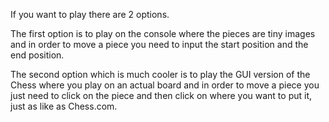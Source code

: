 If you want to play there are 2 options.

The first option is to play on the console where the pieces are tiny images and in order to move a 
piece you need to input the start position and the end position.

The second option which is much cooler is to play the GUI version of the Chess where you play on an actual board and 
in order to move a piece you just need to click on the piece and then click on where you want to put it, just as like as Chess.com.

